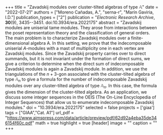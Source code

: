 +++
title = "Zavadskij modules over cluster-tilted algebras of type 𝔸"
date = "2022-07-21"
authors = ["Moreno Cañadas, A.", "serna-r", "Marín Gaviria, I.D."]
publication_types = ["2"]
publication = "*Electronic Research Archive*, **30**(9), 3435--3451. doi:10.3934/era.2022175"
abstract = "Zavadskij modules are uniserial tame modules. They arose from interactions between the poset representation theory and the classification of general orders. The main problem is to characterize Zavadskij modules over a finite-dimensional algebra A. In this setting, we prove that the indecomposable uniserial $A$-modules with a mast of multiplicity one in each vertex are Zavadskij modules. Since the Zavadskij property carries over to direct summands, but it is not invariant under the formation of direct sums, we give a criterion to determine when the direct sum of indecomposable Zavadskij modules is again a Zavadskij module. In addition, we use the triangulations of the $n+3$-gon associated with the cluster-tilted algebra of type 𝔸$_n$ to give a formula for the number of indecomposable Zavadskij modules over any cluster-tilted algebra of type 𝔸$_n$. In this case, the formula gives the dimension of the cluster-tilted algebra. As an application, we discuss some integer sequences in the OEIS (The On-Line Encyclopedia of Integer Sequences) that allow us to enumerate indecomposable Zavadskij modules."
doi = "10.3934/era.2022175"
selected = false
projects = ['giaa']
tags = ["GIAA","Cat. A1"]
url_pdf = "https://www.aimspress.com/data/article/preview/pdf/62d92a4eba35de346154f60c.pdf"
math = true
highlight = true
[header]
image = ""
caption = ""
+++
